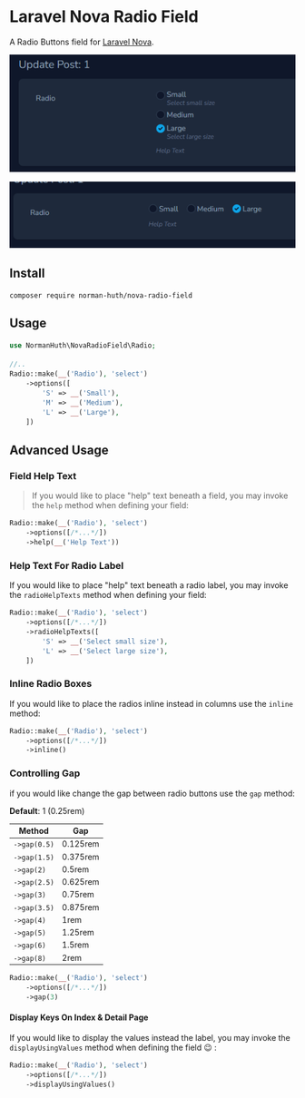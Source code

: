 # Laravel Nova Radio Field

A Radio Buttons field for [Laravel Nova](https://nova.laravel.com/).

![Preview 1](docs/preview.png)

![Preview 2](docs/inline.png)

## Install

```
composer require norman-huth/nova-radio-field
```

## Usage

```php
use NormanHuth\NovaRadioField\Radio;

//..
Radio::make(__('Radio'), 'select')
    ->options([
        'S' => __('Small'),
        'M' => __('Medium'),
        'L' => __('Large'),
    ])
```

## Advanced Usage

### Field Help Text

> If you would like to place "help" text beneath a field, you may invoke the `help` method when defining your field:

```php
Radio::make(__('Radio'), 'select')
    ->options([/*...*/])
    ->help(__('Help Text'))
```

### Help Text For Radio Label

If you would like to place "help" text beneath a radio label, you may invoke the `radioHelpTexts` method when defining your field:

```php
Radio::make(__('Radio'), 'select')
    ->options([/*...*/])
    ->radioHelpTexts([
        'S' => __('Select small size'),
        'L' => __('Select large size'),
    ])
```

### Inline Radio Boxes

If you would like to place the radios inline instead in columns use the `inline` method:

```php
Radio::make(__('Radio'), 'select')
    ->options([/*...*/])
    ->inline()
```

### Controlling Gap

if you would like change the gap between radio buttons use the `gap` method:

**Default**: 1 (0.25rem)

| Method       | Gap      |
|--------------|----------|
| `->gap(0.5)` | 0.125rem |
| `->gap(1.5)` | 0.375rem |
| `->gap(2)`   | 0.5rem   |
| `->gap(2.5)` | 0.625rem |
| `->gap(3)`   | 0.75rem  |
| `->gap(3.5)` | 0.875rem |
| `->gap(4)`   | 1rem     |
| `->gap(5)`   | 1.25rem  |
| `->gap(6)`   | 1.5rem   |
| `->gap(8)`   | 2rem     |

```php
Radio::make(__('Radio'), 'select')
    ->options([/*...*/])
    ->gap(3)
```

#### Display Keys On Index & Detail Page

If you would like to display the values instead the label, you may invoke the `displayUsingValues` method when defining the field :wink: :

```php
Radio::make(__('Radio'), 'select')
    ->options([/*...*/])
    ->displayUsingValues()
```
